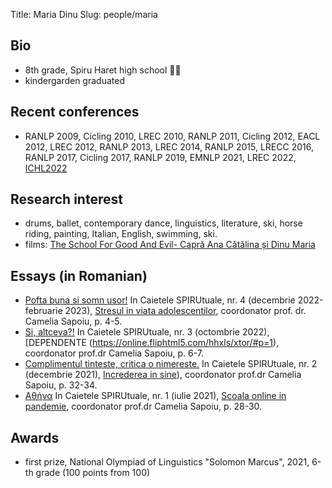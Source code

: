 ﻿Title: Maria Dinu
Slug: people/maria


## Bio
- 8th grade, Spiru Haret high school 🌋🎹
- kindergarden graduated

## Recent conferences

- RANLP 2009, Cicling 2010, LREC 2010, RANLP 2011, Cicling 2012, EACL 2012, LREC 2012, RANLP 2013, LREC 2014, RANLP 2015, LRECC 2016, RANLP 2017, Cicling 2017, RANLP 2019, EMNLP 2021, LREC 2022, [ICHL2022](https://ichl.ling-phil.ox.ac.uk/)

## Research interest

- drums, ballet, contemporary dance, linguistics, literature, ski, horse riding, painting, Italian, English, swimming, ski.
- films: [The School For Good And Evil- Capră Ana Cătălina și Dinu Maria](https://youtu.be/HyCwBRQdvI0)

## Essays (in Romanian)
- [Pofta buna si somn usor!](https://online.fliphtml5.com/hhxls/fgwb/#p=7) In Caietele SPIRUtuale, nr. 4 (decembrie 2022-februarie 2023), [Stresul in viata adolescentilor](https://online.fliphtml5.com/hhxls/fgwb/#p=1), coordonator prof. dr. Camelia Sapoiu, p. 4-5.
- [Si, altceva?!](https://online.fliphtml5.com/hhxls/xtor/#p=8) In Caietele SPIRUtuale, nr. 3 (octombrie 2022), [DEPENDENTE (https://online.fliphtml5.com/hhxls/xtor/#p=1), coordonator prof.dr Camelia Sapoiu, p. 6-7.
- [Complimentul tinteste, critica o nimereste.](https://online.fliphtml5.com/dykpe/lfvy/#p=35) In Caietele SPIRUtuale, nr. 2 (decembrie 2021), [Increderea in sine](https://online.fliphtml5.com/dykpe/lfvy/#p=1)), coordonator prof.dr Camelia Sapoiu, p. 32-34.
- [Αθήνα](https://online.fliphtml5.com/hhxls/nvwd/#p=31) In Caietele SPIRUtuale, nr. 1 (iulie 2021), [Scoala online in pandemie](https://online.fliphtml5.com/hhxls/nvwd/#p=1), coordonator prof.dr Camelia Sapoiu, p. 28-30.
## Awards

- first prize, National Olympiad of Linguistics "Solomon Marcus", 2021, 6-th grade (100 points from 100)
